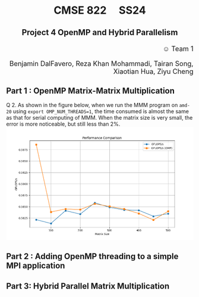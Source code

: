 # <p style="text-align: center;"> CMSE 822 &nbsp;&nbsp;&nbsp; SS24
## <p style="text-align: center;">  Project 4 OpenMP and Hybrid Parallelism
<p style="text-align: right; font-size: 18px;">  &#9786; Team 1  </p>
<p style="text-align: right; font-size: 18px;">  Benjamin DalFavero, Reza Khan Mohammadi, Tairan Song, Xiaotian Hua, Ziyu Cheng</p>  


## Part 1 : OpenMP Matrix-Matrix Multiplication

Q 2. As shown in the figure below, when we run the MMM program on `amd-20` using `export OMP_NUM_THREADS=1`, the time consumed is almost the same as that for serial computing of MMM. When the matrix size is very small, the error is more noticeable, but still less than 2%.
<img src="./part1_1.png" alt="error" width="800"/>

## Part 2 : Adding OpenMP threading to a simple MPI application



## Part 3: Hybrid Parallel Matrix Multiplication

